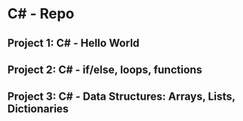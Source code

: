 # C# - Repo

## Project 1: C# - Hello World
## Project 2: C# - if/else, loops, functions
## Project 3: C# - Data Structures: Arrays, Lists, Dictionaries